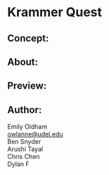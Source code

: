 # Krammer Quest

## Concept: 

## About: 

## Preview:

## Author: 
Emily Oldham <br>
owlanne@udel.edu <br>
Ben Snyder <br>
Arushi Tayal <br>
Chris Chen <br>
Dylan F

